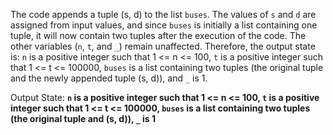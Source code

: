 The code appends a tuple (s, d) to the list `buses`. The values of `s` and `d` are assigned from input values, and since `buses` is initially a list containing one tuple, it will now contain two tuples after the execution of the code. The other variables (`n`, `t`, and `_`) remain unaffected. Therefore, the output state is: `n` is a positive integer such that 1 <= n <= 100, `t` is a positive integer such that 1 <= t <= 100000, `buses` is a list containing two tuples (the original tuple and the newly appended tuple (s, d)), and `_` is 1.

Output State: **`n` is a positive integer such that 1 <= n <= 100, `t` is a positive integer such that 1 <= t <= 100000, `buses` is a list containing two tuples (the original tuple and (s, d)), `_` is 1**